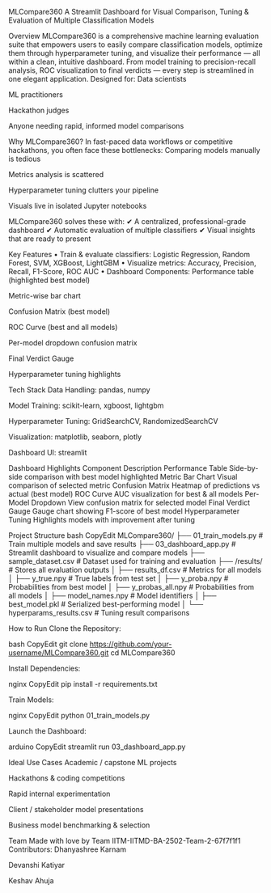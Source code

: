 MLCompare360
A Streamlit Dashboard for Visual Comparison, Tuning & Evaluation of Multiple Classification Models

Overview
MLCompare360 is a comprehensive machine learning evaluation suite that empowers users to easily compare classification models, optimize them through hyperparameter tuning, and visualize their performance — all within a clean, intuitive dashboard.
From model training to precision-recall analysis, ROC visualization to final verdicts — every step is streamlined in one elegant application.
Designed for:
Data scientists


ML practitioners


Hackathon judges


Anyone needing rapid, informed model comparisons



Why MLCompare360?
In fast-paced data workflows or competitive hackathons, you often face these bottlenecks:
Comparing models manually is tedious


Metrics analysis is scattered


Hyperparameter tuning clutters your pipeline


Visuals live in isolated Jupyter notebooks


MLCompare360 solves these with:
✔ A centralized, professional-grade dashboard
 ✔ Automatic evaluation of multiple classifiers
 ✔ Visual insights that are ready to present

Key Features
• Train & evaluate classifiers: Logistic Regression, Random Forest, SVM, XGBoost, LightGBM
 • Visualize metrics: Accuracy, Precision, Recall, F1-Score, ROC AUC
 • Dashboard Components:
Performance table (highlighted best model)


Metric-wise bar chart


Confusion Matrix (best model)


ROC Curve (best and all models)


Per-model dropdown confusion matrix


Final Verdict Gauge


Hyperparameter tuning highlights



Tech Stack
Data Handling: pandas, numpy


Model Training: scikit-learn, xgboost, lightgbm


Hyperparameter Tuning: GridSearchCV, RandomizedSearchCV


Visualization: matplotlib, seaborn, plotly


Dashboard UI: streamlit



Dashboard Highlights
Component
Description
Performance Table
Side-by-side comparison with best model highlighted
Metric Bar Chart
Visual comparison of selected metric
Confusion Matrix
Heatmap of predictions vs actual (best model)
ROC Curve
AUC visualization for best & all models
Per-Model Dropdown
View confusion matrix for selected model
Final Verdict Gauge
Gauge chart showing F1-score of best model
Hyperparameter Tuning
Highlights models with improvement after tuning


Project Structure
bash
CopyEdit
MLCompare360/
├── 01_train_models.py         # Train multiple models and save results
├── 03_dashboard_app.py        # Streamlit dashboard to visualize and compare models
├── sample_dataset.csv         # Dataset used for training and evaluation
├── /results/                  # Stores all evaluation outputs
│   ├── results_df.csv         # Metrics for all models
│   ├── y_true.npy             # True labels from test set
│   ├── y_proba.npy            # Probabilities from best model
│   ├── y_probas_all.npy       # Probabilities from all models
│   ├── model_names.npy        # Model identifiers
│   ├── best_model.pkl         # Serialized best-performing model
│   └── hyperparams_results.csv # Tuning result comparisons


How to Run
Clone the Repository:


bash
CopyEdit
git clone https://github.com/your-username/MLCompare360.git
cd MLCompare360

Install Dependencies:


nginx
CopyEdit
pip install -r requirements.txt

Train Models:


nginx
CopyEdit
python 01_train_models.py

Launch the Dashboard:


arduino
CopyEdit
streamlit run 03_dashboard_app.py


Ideal Use Cases
Academic / capstone ML projects


Hackathons & coding competitions


Rapid internal experimentation


Client / stakeholder model presentations


Business model benchmarking & selection




Team
Made with love by Team IITM-IITMD-BA-2502-Team-2-67f7f1f1
Contributors:
Dhanyashree Karnam


Devanshi Katiyar


Keshav Ahuja
